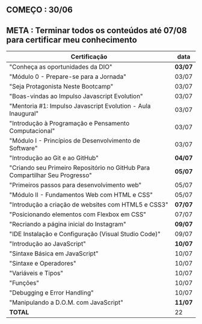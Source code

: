 ## COMEÇO : 30/06 
## META : Terminar todos os conteúdos até 07/08 para certificar meu conhecimento

|                            Certificação                                     |    data    |
|-----------------------------------------------------------------------------|------------|
| "Conheça as oportunidades da DIO"                                           | **03/07**  |
| "Módulo 0 - Prepare-se para a Jornada"                                      |   03/07    |
| "Seja Protagonista Neste Bootcamp"                                          |   03/07    |
| "Boas-vindas ao Impulso Javascript Evolution"                               |   03/07    |
| "Mentoria #1: Impulso Javascript Evolution - Aula Inaugural"                |   03/07    |
| "Introdução à Programação e Pensamento Computacional"                       |   03/07    |
| "Módulo I - Princípios de Desenvolvimento de Software"                      |   03/07    |
| "Introdução ao Git e ao GitHub"                                             | **04/07**  | 
| "Criando seu Primeiro Repositório no GitHub Para Compartilhar Seu Progresso"| **05/07**  |
| "Primeiros passos para desenvolvimento web"                                 |   05/07    |
| "Módulo II - Fundamentos Web com HTML e CSS"                                |   05/07    |
| "Introdução a criação de websites com HTML5 e CSS3"                         | **07/07**  |
| "Posicionando elementos com Flexbox em CSS"                                 |   07/07    |
| "Recriando a página inicial do Instagram"                                   | **09/07**  |
| "IDE Instalação e Configuração (Visual Studio Code)"                        |   09/07    |
| "Introdução ao JavaScript"                                                  | **10/07**  |
| "Sintaxe Básica em JavaScript"                                              |   10/07    |
| "Sintaxe e Operadores"                                                      |   10/07    |
| "Variáveis e Tipos"                                                         |   10/07    |
| "Funções"                                                                   |   10/07    |
| "Debugging e Error Handling"                                                |   10/07    |
| "Manipulando a D.O.M. com JavaScript"                                       | **11/07**  |
|                               **TOTAL**                                     |     22     |
